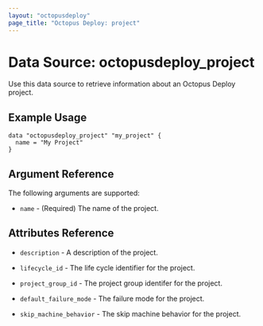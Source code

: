 ```yaml
---
layout: "octopusdeploy"
page_title: "Octopus Deploy: project"
---
```


# Data Source: octopusdeploy_project

Use this data source to retrieve information about an Octopus Deploy project.

## Example Usage

```hcl
data "octopusdeploy_project" "my_project" {
  name = "My Project"
}
```

## Argument Reference

The following arguments are supported:

* `name` - (Required) The name of the project.

## Attributes Reference

* `description` - A description of the project.

* `lifecycle_id` - The life cycle identifier for the project.

* `project_group_id` - The project group identifer for the project.

* `default_failure_mode` - The failure mode for the project.

* `skip_machine_behavior` - The skip machine behavior for the project.
